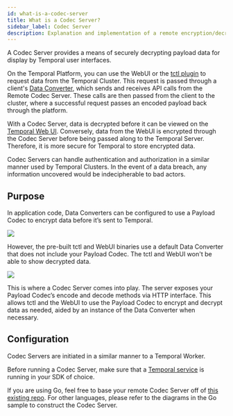 ```yaml
---
id: what-is-a-codec-server
title: What is a Codec Server?
sidebar_label: Codec Server
description: Explanation and implementation of a remote encryption/decryption server.
---
```


A Codec Server provides a means of securely decrypting payload data for display by Temporal user interfaces.

On the Temporal Platform, you can use the WebUI or the [tctl plugin](/docs/tctl/index) to request data from the Temporal Cluster. This request is passed through a client's [Data Converter](/docs/concepts/what-is-a-data-converter), which sends and receives API calls from the Remote Codec Server. These calls are then passed from the client to the cluster, where a successful request passes an encoded payload back through the platform.

With a Codec Server, data is decrypted before it can be viewed on the [Temporal Web UI](/concepts/what-is-the-temporal-web-ui/). Conversely, data from the WebUI is encrypted through the Codec Server before being passed along to the Temporal Server. Therefore, it is more secure for Temporal to store encrypted data.

Codec Servers can handle authentication and authorization in a similar manner used by Temporal Clusters. In the event of a data breach, any information uncovered would be indecipherable to bad actors.

## Purpose

In application code, Data Converters can be configured to use a Payload Codec to encrypt data before it’s sent to Temporal.

![](/img/remote-codec-server-problem.svg)

However, the pre-built tctl and WebUI binaries use a default Data Converter that does not include your Payload Codec.
The tctl and WebUI won't be able to show decrypted data.

![](/img/remote-codec-server-solution.svg)

This is where a Codec Server comes into play. The server exposes your Payload Codec’s encode and decode methods via HTTP interface. This allows tctl and the WebUI to use the Payload Codec to encrypt and decrypt data as needed, aided by an instance of the Data Converter when necessary.

## Configuration

Codec Servers are initiated in a similar manner to a Temporal Worker.

Before running a Codec Server, make sure that a [Temporal service](https://docs.temporal.io/application-development-guide/#run-a-dev-cluster) is running in your SDK of choice.

If you are using Go, feel free to base your remote Codec Server off of [this existing repo](https://github.com/temporalio/samples-go). For other languages, please refer to the diagrams in the Go sample to construct the Codec Server.
